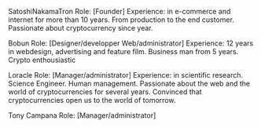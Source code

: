 

SatoshiNakamaTron
Role: [Founder]
Experience: in e-commerce and internet for more than 10 years. 
From production to the end customer.
Passionate about cryptocurrency since year.

Bobun
Role: [Designer/developper Web/administrator]
Experience: 12 years in webdesign, advertising and feature film.
Business man from 5 years.
Crypto enthousiastic

Loracle
Role: [Manager/administrator]
Experience: in scientific research.
Science Engineer.
Human management.
Passionate about the web and the world of cryptocurrencies for several years.
Convinced that cryptocurrencies open us to the world of tomorrow.

Tony Campana
Role: [Manager/administrator]
